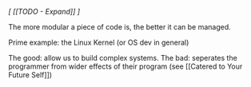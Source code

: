 *[ [[TODO - Expand]] ]*

The more modular a piece of code is, the better it can be managed. 

Prime example: the Linux Kernel (or OS dev in general)

The good: allow us to build complex systems.
The bad: seperates the programmer from wider effects of their program (see [[Catered to Your Future Self]])